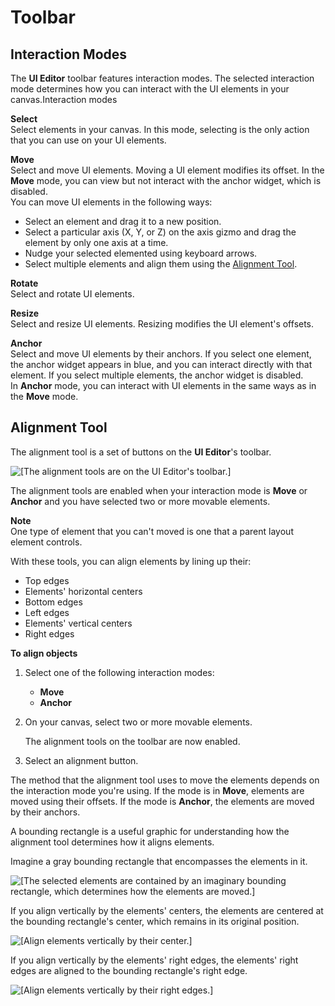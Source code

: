 # Toolbar<a name="ui-editor-toolbar"></a>

## Interaction Modes<a name="ui-editor-toolbar-interaction-modes"></a>

The **UI Editor** toolbar features interaction modes\. The selected interaction mode determines how you can interact with the UI elements in your canvas\.Interaction modes

**Select**  
Select elements in your canvas\. In this mode, selecting is the only action that you can use on your UI elements\.

**Move**  
Select and move UI elements\. Moving a UI element modifies its offset\. In the **Move** mode, you can view but not interact with the anchor widget, which is disabled\.  
You can move UI elements in the following ways:  
+ Select an element and drag it to a new position\.
+ Select a particular axis \(X, Y, or Z\) on the axis gizmo and drag the element by only one axis at a time\.
+ Nudge your selected elemented using keyboard arrows\.
+ Select multiple elements and align them using the [Alignment Tool](#ui-editor-toolbar-alignment-tool)\.

**Rotate**  
Select and rotate UI elements\.

**Resize**  
Select and resize UI elements\. Resizing modifies the UI element's offsets\.

**Anchor**  
Select and move UI elements by their anchors\. If you select one element, the anchor widget appears in blue, and you can interact directly with that element\. If you select multiple elements, the anchor widget is disabled\.  
In **Anchor** mode, you can interact with UI elements in the same ways as in the **Move** mode\.

## Alignment Tool<a name="ui-editor-toolbar-alignment-tool"></a>

The alignment tool is a set of buttons on the **UI Editor**'s toolbar\.

![\[The alignment tools are on the UI Editor's toolbar.\]](http://docs.aws.amazon.com/lumberyard/latest/userguide/images/ui-editor-toolbar-alignment-tool-buttons.png)

The alignment tools are enabled when your interaction mode is **Move** or **Anchor** and you have selected two or more movable elements\.

**Note**  
One type of element that you can't moved is one that a parent layout element controls\.

With these tools, you can align elements by lining up their:
+ Top edges
+ Elements' horizontal centers
+ Bottom edges
+ Left edges
+ Elements' vertical centers
+ Right edges

**To align objects**

1. Select one of the following interaction modes:
   + **Move**
   + **Anchor**

1. On your canvas, select two or more movable elements\.

   The alignment tools on the toolbar are now enabled\.

1. Select an alignment button\.

The method that the alignment tool uses to move the elements depends on the interaction mode you're using\. If the mode is in **Move**, elements are moved using their offsets\. If the mode is **Anchor**, the elements are moved by their anchors\.

A bounding rectangle is a useful graphic for understanding how the alignment tool determines how it aligns elements\.

Imagine a gray bounding rectangle that encompasses the elements in it\.

![\[The selected elements are contained by an imaginary bounding rectangle, which determines how the elements are moved.\]](http://docs.aws.amazon.com/lumberyard/latest/userguide/images/ui-editor-toolbar-alignment-tool-bounding1.png)

If you align vertically by the elements' centers, the elements are centered at the bounding rectangle's center, which remains in its original position\.

![\[Align elements vertically by their center.\]](http://docs.aws.amazon.com/lumberyard/latest/userguide/images/ui-editor-toolbar-alignment-tool-bounding2.png)

If you align vertically by the elements' right edges, the elements' right edges are aligned to the bounding rectangle's right edge\.

![\[Align elements vertically by their right edges.\]](http://docs.aws.amazon.com/lumberyard/latest/userguide/images/ui-editor-toolbar-alignment-tool-bounding3.png)